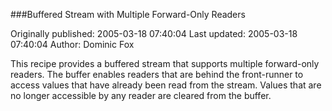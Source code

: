 ###Buffered Stream with Multiple Forward-Only Readers

Originally published: 2005-03-18 07:40:04
Last updated: 2005-03-18 07:40:04
Author: Dominic Fox

This recipe provides a buffered stream that supports multiple forward-only readers. The buffer enables readers that are behind the front-runner to access values that have already been read from the stream. Values that are no longer accessible by any reader are cleared from the buffer.